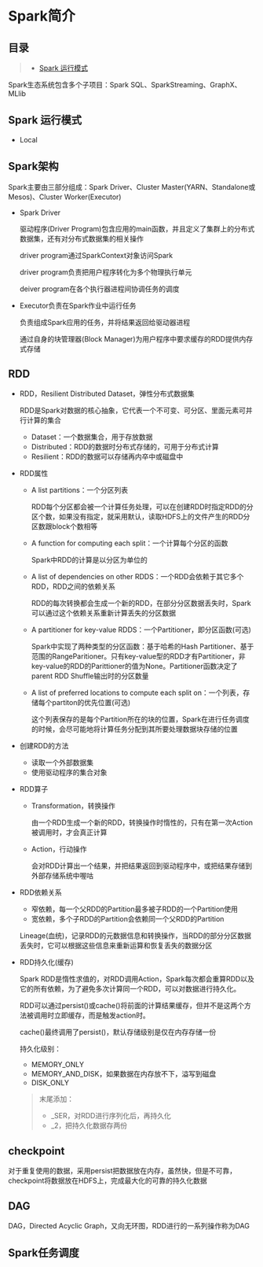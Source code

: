 # Spark简介

## 目录

> - [Spark 运行模式](#chapter1)

Spark生态系统包含多个子项目：Spark SQL、SparkStreaming、GraphX、MLlib



## Spark 运行模式 <a id="chapter1"></a>

- Local



## Spark架构

Spark主要由三部分组成：Spark Driver、Cluster Master(YARN、Standalone或Mesos)、Cluster Worker(Executor)

- Spark Driver

  驱动程序(Driver Program)包含应用的main函数，并且定义了集群上的分布式数据集，还有对分布式数据集的相关操作

  driver program通过SparkContext对象访问Spark

  driver program负责把用户程序转化为多个物理执行单元

  deiver program在各个执行器进程间协调任务的调度

- Executor负责在Spark作业中运行任务

  负责组成Spark应用的任务，并将结果返回给驱动器进程

  通过自身的块管理器(Block Manager)为用户程序中要求缓存的RDD提供内存式存储

## RDD

- RDD，Resilient Distributed Dataset，弹性分布式数据集

  RDD是Spark对数据的核心抽象，它代表一个不可变、可分区、里面元素可并行计算的集合

  - Dataset：一个数据集合，用于存放数据
  - Distributed：RDD的数据时分布式存储的，可用于分布式计算
  - Resilient：RDD的数据可以存储再内卒中或磁盘中

- RDD属性

  - A list partitions：一个分区列表

    RDD每个分区都会被一个计算任务处理，可以在创建RDD时指定RDD的分区个数，如果没有指定，就采用默认，读取HDFS上的文件产生的RDD分区数跟block个数相等

  - A function for computing each split：一个计算每个分区的函数

    Spark中RDD的计算是以分区为单位的

  - A list of dependencies on other RDDS：一个RDD会依赖于其它多个RDD，RDD之间的依赖关系

    RDD的每次转换都会生成一个新的RDD，在部分分区数据丢失时，Spark可以通过这个依赖关系重新计算丢失的分区数据

  - A partitioner for key-value RDDS：一个Partitioner，即分区函数(可选)

    Spark中实现了两种类型的分区函数：基于哈希的Hash Partitioner、基于范围的RangeParitioner。只有key-value型的RDD才有Partitioner，非key-value的RDD的Parittioner的值为None。Partitioner函数决定了parent RDD Shuffle输出时的分区数量

  - A list of preferred locations to compute each split on：一个列表，存储每个partiton的优先位置(可选)

    这个列表保存的是每个Partition所在的块的位置，Spark在进行任务调度的时候，会尽可能地将计算任务分配到其所要处理数据块存储的位置

- 创建RDD的方法

  - 读取一个外部数据集
  - 使用驱动程序的集合对象

- RDD算子

  - Transformation，转换操作

    由一个RDD生成一个新的RDD，转换操作时惰性的，只有在第一次Action被调用时，才会真正计算

  - Action，行动操作

    会对RDD计算出一个结果，并把结果返回到驱动程序中，或把结果存储到外部存储系统中喔咕

- RDD依赖关系

  - 窄依赖，每一个父RDD的Partition最多被子RDD的一个Partition使用
  - 宽依赖，多个子RDD的Partition会依赖同一个父RDD的Partition

  Lineage(血统)，记录RDD的元数据信息和转换操作，当RDD的部分分区数据丢失时，它可以根据这些信息来重新运算和恢复丢失的数据分区

- RDD持久化(缓存)

  Spark RDD是惰性求值的，对RDD调用Action，Spark每次都会重算RDD以及它的所有依赖，为了避免多次计算同一个RDD，可以对数据进行持久化。

  RDD可以通过persist()或cache()将前面的计算结果缓存，但并不是这两个方法被调用时立即缓存，而是触发action时。

  cache()最终调用了persist()，默认存储级别是仅在内存存储一份

  持久化级别：

  - MEMORY_ONLY
  - MEMORY_AND_DISK，如果数据在内存放不下，溢写到磁盘
  - DISK_ONLY

  > 末尾添加：
  >
  > * _SER，对RDD进行序列化后，再持久化
  > * _2，把持久化数据存两份

## checkpoint

对于重复使用的数据，采用persist把数据放在内存，虽然快，但是不可靠，checkpoint将数据放在HDFS上，完成最大化的可靠的持久化数据

## DAG

DAG，Directed Acyclic Graph，又向无环图，RDD进行的一系列操作称为DAG

## Spark任务调度

